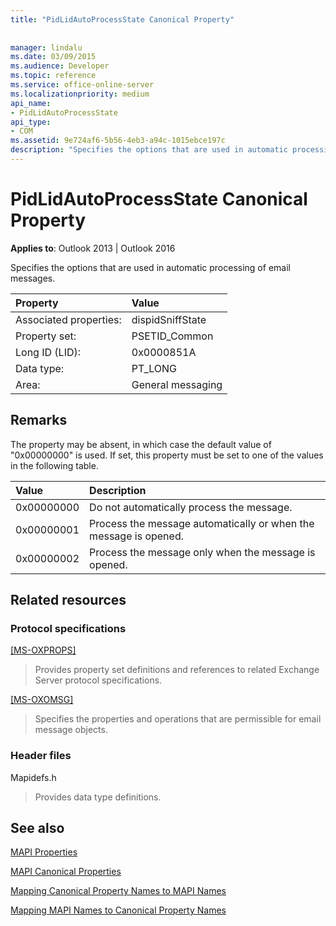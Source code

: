 ```yaml
---
title: "PidLidAutoProcessState Canonical Property"
 
 
manager: lindalu
ms.date: 03/09/2015
ms.audience: Developer
ms.topic: reference
ms.service: office-online-server
ms.localizationpriority: medium
api_name:
- PidLidAutoProcessState
api_type:
- COM
ms.assetid: 9e724af6-5b56-4eb3-a94c-1015ebce197c
description: "Specifies the options that are used in automatic processing of email messages. The property may be absent."
---
```


# PidLidAutoProcessState Canonical Property

  
  
**Applies to**: Outlook 2013 | Outlook 2016 
  
Specifies the options that are used in automatic processing of email messages.
  
|Property |Value |
|:-----|:-----|
|Associated properties:  <br/> |dispidSniffState  <br/> |
|Property set:  <br/> |PSETID_Common  <br/> |
|Long ID (LID):  <br/> |0x0000851A  <br/> |
|Data type:  <br/> |PT_LONG  <br/> |
|Area:  <br/> |General messaging  <br/> |
   
## Remarks

The property may be absent, in which case the default value of "0x00000000" is used. If set, this property must be set to one of the values in the following table.
  
|**Value**|**Description**|
|:-----|:-----|
|0x00000000  <br/> |Do not automatically process the message. |
|0x00000001  <br/> |Process the message automatically or when the message is opened. |
|0x00000002  <br/> |Process the message only when the message is opened. |
   
## Related resources

### Protocol specifications

[[MS-OXPROPS]](https://msdn.microsoft.com/library/f6ab1613-aefe-447d-a49c-18217230b148%28Office.15%29.aspx)
  
> Provides property set definitions and references to related Exchange Server protocol specifications.
    
[[MS-OXOMSG]](https://msdn.microsoft.com/library/daa9120f-f325-4afb-a738-28f91049ab3c%28Office.15%29.aspx)
  
> Specifies the properties and operations that are permissible for email message objects.
    
### Header files

Mapidefs.h
  
> Provides data type definitions.
    
## See also



[MAPI Properties](mapi-properties.md)
  
[MAPI Canonical Properties](mapi-canonical-properties.md)
  
[Mapping Canonical Property Names to MAPI Names](mapping-canonical-property-names-to-mapi-names.md)
  
[Mapping MAPI Names to Canonical Property Names](mapping-mapi-names-to-canonical-property-names.md)


